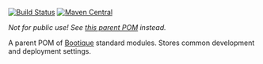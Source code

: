 [![Build Status](https://travis-ci.org/bootique/bootique-modules-parent.svg)](https://travis-ci.org/bootique/bootique-modules-parent)
[![Maven Central](https://maven-badges.herokuapp.com/maven-central/io.bootique.modules.parent/bootique-modules-parent/badge.svg)](https://maven-badges.herokuapp.com/maven-central/io.bootique.modules.parent/bootique-modules-parent/)


_Not for public use! See [this parent POM](https://github.com/bootique/bootique-parent) instead._

A parent POM of [Bootique](http://bootique.io) standard modules. Stores common development and deployment settings.
